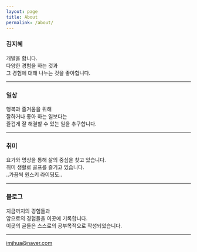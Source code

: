 ```yaml
---
layout: page
title: About
permalink: /about/
---
```


### 김지혜
개발을 합니다.   
다양한 경험을 하는 것과  
그 경험에 대해 나누는 것을 좋아합니다.  

----

### 일상
행복과 즐거움을 위해  
잘하거나 좋아 하는 일보다는  
즐겁게 잘 해결할 수 있는 일을 추구합니다.

----

### 취미
요가와 명상을 통해 
삶의 중심을 찾고 있습니다.  
취미 생활로 골프를 즐기고 있습니다.   
..가끔씩 원스키 라이딩도..

----  

### 블로그
지금까지의 경험들과  
앞으로의 경험들을 이곳에 기록합니다.  
이곳의 글들은 스스로의 공부목적으로 작성되었습니다.  

----  

[imjhua@naver.com](mailto:imjhua@naver.com)

